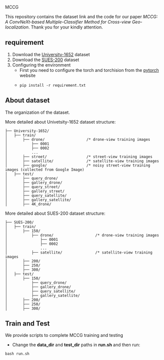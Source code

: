 MCCG

This repository contains the dataset link and the code for our paper *MCCG: A ConvNeXt-based Multiple-Classifier
Method for Cross-view Geo-localization*. Thank you for your kindly attention.

## requirement
1. Download the [University-1652](https://github.com/layumi/University1652-Baseline) dataset
2. Download the [SUES-200](https://github.com/Reza-Zhu/SUES-200-Benchmark) dataset
3. Configuring the environment
   * First you need to configure the torch and torchision from the [pytorch](https://pytorch.org/) website
   * ```shell
     pip install -r requirement.txt
     ```

## About dataset
The organization of the dataset.

More detailed about Univetsity-1652 dataset structure:
```
├── University-1652/
│   ├── train/
│       ├── drone/                   /* drone-view training images 
│           ├── 0001
│           ├── 0002
│           ...
│       ├── street/                  /* street-view training images 
│       ├── satellite/               /* satellite-view training images       
│       ├── google/                  /* noisy street-view training images (collected from Google Image)
│   ├── test/
│       ├── query_drone/  
│       ├── gallery_drone/  
│       ├── query_street/  
│       ├── gallery_street/ 
│       ├── query_satellite/  
│       ├── gallery_satellite/ 
│       ├── 4K_drone/
```
More detailed about SUES-200 dataset structure:
```
├── SUES-200/
│   ├── train/
│       ├── 150/
│           ├── drone/                   /* drone-view training images 
│               ├── 0001
│               ├── 0002
│               ...
│           ├── satellite/               /* satellite-view training images       
│       ├── 200/                  
│       ├── 250/  
│       ├── 300/  
│   ├── test/
│       ├── 150/  
│           ├── query_drone/  
│           ├── gallery_drone/  
│           ├── query_satellite/  
│           ├── gallery_satellite/ 
│       ├── 200/  
│       ├── 250/  
│       ├── 300/  
```


## Train and Test
We provide scripts to complete MCCG training and testing
* Change the **data_dir** and **test_dir** paths in **run.sh** and then run:
```shell
bash run.sh
```
